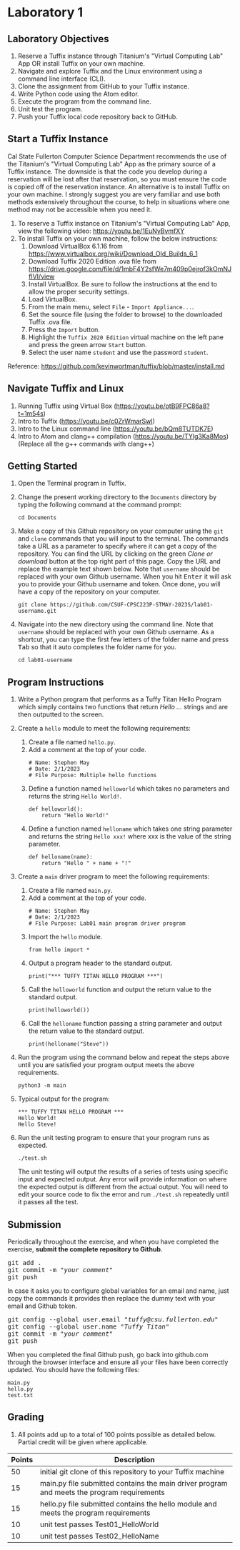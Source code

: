 # Laboratory 1

## Laboratory Objectives
1. Reserve a Tuffix instance through Titanium's "Virtual Computing Lab" App OR install Tuffix on your own machine.
1. Navigate and explore Tuffix and the Linux environment using a command line interface (CLI).
1. Clone the assignment from GitHub to your Tuffix instance.
1. Write Python code using the Atom editor.
1. Execute the program from the command line.
1. Unit test the program.
1. Push your Tuffix local code repository back to GitHub.

## Start a Tuffix Instance
Cal State Fullerton Computer Science Department recommends the use of the Titanium's "Virtual Computing Lab" App as the primary source of a Tuffix instance.  The downside is that the code you develop during a reservation will be lost after that reservation, so you must ensure the code is copied off of the reservation instance.  An alternative is to install Tuffix on your own machine.  I strongly suggest you are very familiar and use both methods extensively throughout the course, to help in situations where one method may not be accessible when you need it.
1. To reserve a Tuffix instance on Titanium's "Virtual Computing Lab" App, view the following video: https://youtu.be/1EuNyBvmfXY
1. To install Tuffix on your own machine, follow the below instructions:
     1. Download VirtualBox 6.1.16 from https://www.virtualbox.org/wiki/Download_Old_Builds_6_1
     1. Download Tuffix 2020 Edition .ova file from https://drive.google.com/file/d/1mbF4Y2sfWe7m409p0ejrof3kOmNJflVI/view
     1. Install VirtualBox.  Be sure to follow the instructions at the end to allow the proper security settings.
     1. Load VirtualBox.
     1. From the main menu, select `File` - `Import Appliance...`.
     1. Set the source file (using the folder to browse) to the downloaded Tuffix .ova file.
     1. Press the `Import` button.
     1. Highlight the `Tuffix 2020 Edition` virtual machine on the left pane and press the green arrow `Start` button.
     1. Select the user name `student` and use the password `student`.

Reference: https://github.com/kevinwortman/tuffix/blob/master/install.md

## Navigate Tuffix and Linux
1. Running Tuffix using Virtual Box (https://youtu.be/otB9FPC86a8?t=1m54s)
1. Intro to Tuffix (https://youtu.be/c0ZrWmarSwI)
1. Intro to the Linux command line (https://youtu.be/bQm8TUTDK7E)
1. Intro to Atom and clang++ compilation (https://youtu.be/TYlg3Ka8Mos) (Replace all the g++ commands with clang++)

## Getting Started
1. Open the Terminal program in Tuffix.
1. Change the present working directory to the `Documents` directory by typing the following command at the command prompt:

    ```
    cd Documents
    ```

1. Make a copy of this Github repository on your computer using the `git` and `clone` commands that you will input to the terminal. The commands take a URL as a parameter to specify where it can get a copy of the repository. You can find the URL by clicking on the green *Clone or download* button at the top right part of this page. Copy the URL and replace the example text shown below. Note that `username` should be replaced with your own Github username. When you hit <kbd>Enter</kbd> it will ask you to provide your Github username and token. Once done, you will have a copy of the repository on your computer.
    ```
    git clone https://github.com/CSUF-CPSC223P-STMAY-2023S/lab01-username.git
    ```
1. Navigate into the new directory using the command line. Note that `username` should be replaced with your own Github username.  As a shortcut, you can type the first few letters of the folder name and press <kbd>Tab</kbd> so that it auto completes the folder name for you.

     ```
     cd lab01-username
     ```
     
## Program Instructions
1. Write a Python program that performs as a Tuffy Titan Hello Program which simply contains two functions that return *Hello ...* strings and are then outputted to the screen.

1. Create a `hello` module to meet the following requirements:
     1. Create a file named `hello.py`.
     1. Add a comment at the top of your code.
          ```
          # Name: Stephen May
          # Date: 2/1/2023
          # File Purpose: Multiple hello functions
          ```
     1. Define a function named `helloworld` which takes no parameters and returns the string `Hello World!`.
          ```
          def helloworld():
              return "Hello World!"
          ```
     1. Define a function named `helloname` which takes one string parameter and returns the string `Hello xxx!` where xxx is the value of the string parameter.
          ```
          def helloname(name):
              return "Hello " + name + "!"
          ```
1. Create a `main` driver program to meet the following requirements:
     1. Create a file named `main.py`.
     1. Add a comment at the top of your code.
          ```
          # Name: Stephen May
          # Date: 2/1/2023
          # File Purpose: Lab01 main program driver program
          ```
     1. Import the `hello` module.
          ```
          from hello import *
          ```
     1. Output a program header to the standard output.
          ```
          print("*** TUFFY TITAN HELLO PROGRAM ***")
          ```
     1. Call the `helloworld` function and output the return value to the standard output.
          ```
          print(helloworld())
          ```
     1. Call the `helloname` function passing a string parameter and output the return value to the standard output.
          ```
          print(helloname("Steve"))
          ```

1. Run the program using the command below and repeat the steps above until you are satisfied your program output meets the above requirements.

    ```
    python3 -m main
    ```


1. Typical output for the program:
     ```
    *** TUFFY TITAN HELLO PROGRAM ***
    Hello World!
    Hello Steve!
     ```

1. Run the unit testing program to ensure that your program runs as expected.

    ```
    ./test.sh
    ```
       
    The unit testing will output the results of a series of tests using specific input and expected output.  Any error will provide information on where the expected output is different from the actual output.  You will need to edit your source code to fix the error and run `./test.sh` repeatedly until it passes all the test.

## Submission
Periodically throughout the exercise, and when you have completed the exercise, **submit the complete repository to Github**.

   <pre>git add .<br>git commit -m "<i>your comment</i>"<br>git push</pre>

In case it asks you  to configure global variables for an email and name, just copy the commands it provides then replace the dummy text with your email and Github token.

   <pre>git config --global user.email "<i>tuffy@csu.fullerton.edu</i>"<br>git config --global user.name "<i>Tuffy Titan</i>"<br>git commit -m "<i>your comment</i>"<br>git push</pre>

When you completed the final Github push, go back into github.com through the browser interface and ensure all your files have been correctly updated.  You should have the following files:
```
main.py
hello.py
test.txt
```
    
## Grading
1. All points add up to a total of 100 points possible as detailed below.  Partial credit will be given where applicable.

| Points | Description |
| --- | --- |
|50|initial git clone of this repository to your Tuffix machine|
|15|main.py file submitted contains the main driver program and meets the program requirements|
|15|hello.py file submitted contains the hello module and meets the program requirements|
|10|unit test passes Test01_HelloWorld|
|10|unit test passes Test02_HelloName|
